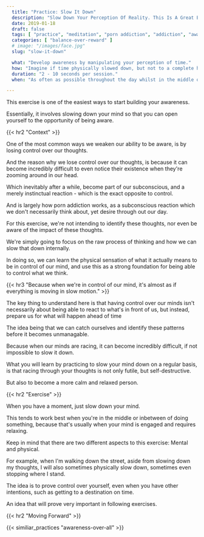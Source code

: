 ```yaml
---
  title: "Practice: Slow It Down"
  description: "Slow Down Your Perception Of Reality. This Is A Great Exercise To Teach You To Manually Override What Your Mind Is Doing, And Exert Control Over It."
  date: 2019-01-18
  draft: false
  tags: [ "practice", "meditation", "porn addiction", "addiction", "awareness", "awareness exercises", "perspective", "nofap", "neverfap", "neverfap deluxe" ]
  categories: [ "balance-over-reward" ]
  # image: "/images/face.jpg"
  slug: "slow-it-down"

  what: "Develop awareness by manipulating your perception of time."
  how: "Imagine if time physically slowed down, but not to a complete halt."
  duration: "2 - 10 seconds per session."
  when: "As often as possible throughout the day whilst in the middle of doing something."

---
```


<!-- WILL DEFINITELY NEED A REWRITE -->

This exercise is one of the easiest ways to start building your awareness. 

Essentially, it involves slowing down your mind so that you can open yourself to the opportunity of being aware.


{{< hr2 "Context" >}}


One of the most common ways we weaken our ability to be aware, is by losing control over our thoughts.

And the reason why we lose control over our thoughts, is because it can become incredibly difficult to even notice their existence when they're zooming around in our head.

<!-- 
And a largely part of the reason why we lose control over our thoughts, is because it can become incredibly difficult to even notice we are overthinking, when we've committed all this energy towards generating and maintaining them. -->

Which inevitably after a while, become part of our subconscious, and a merely instinctual reaction - which is the exact opposite to control.

And is largely how porn addiction works, as a subconscious reaction which we don't necessarily think about, yet desire through out our day. 

For this exercise, we're not intending to identify these thoughts, nor even be aware of the impact of these thoughts.

We're simply going to focus on the raw process of thinking and how we can slow that down internally. 

In doing so, we can learn the physical sensation of what it actually means to be in control of our mind, and use this as a strong foundation for being able to control what we think. 


{{< hr3 "Because when we're in control of our mind, it's almost as if everything is moving in slow motion." >}}


The key thing to understand here is that having control over our minds isn't necessarily about being able to react to what's in front of us, but instead, prepare us for what will happen ahead of time 

The idea being that we can catch ourselves and identify these patterns before it becomes unmanagable.

Because when our minds are racing, it can become incredibly difficult, if not impossible to slow it down.

What you will learn by practicing to slow your mind down on a regular basis, is that racing through your thoughts is not only futile, but self-destructive.

But also to become a more calm and relaxed person. 


{{< hr2 "Exercise" >}}


When you have a moment, just slow down your mind. 

This tends to work best when you're in the middle or inbetween of doing something, because that's usually when your mind is engaged and requires relaxing. 

Keep in mind that there are two different aspects to this exercise: Mental and physical.

For example, when I'm walking down the street, aside from slowing down my thoughts, I will also sometimes physically slow down, sometimes even stopping where I stand.

The idea is to prove control over yourself, even when you have other intentions, such as getting to a destination on time. 

An idea that will prove very important in following exercises.

{{< hr2 "Moving Forward" >}}

 

{{< similiar_practices "awareness-over-all" >}}

<!-- 
{{< hr2 "Additional Resources" >}}  -->

<!-- maybe link to other  -->


